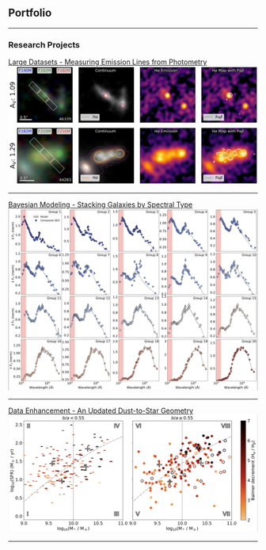 ## Portfolio

---

### Research Projects

[Large Datasets - Measuring Emission Lines from Photometry](/paper3)
<img src="images/Paper3_Preview.png?raw=true"/>

---
[Bayesian Modeling - Stacking Galaxies by Spectral Type](/paper2)
<img src="images/Paper2_Preview.png?raw=true"/>

---
[Data Enhancement - An Updated Dust-to-Star Geometry](/paper1)
<img src="images/Paper1_Preview.png?raw=true"/>

---

<!-- ### Category Name 2

- [Project 1 Title](http://example.com/)
- [Project 2 Title](http://example.com/)
- [Project 3 Title](http://example.com/)
- [Project 4 Title](http://example.com/)
- [Project 5 Title](http://example.com/)

--- -->




